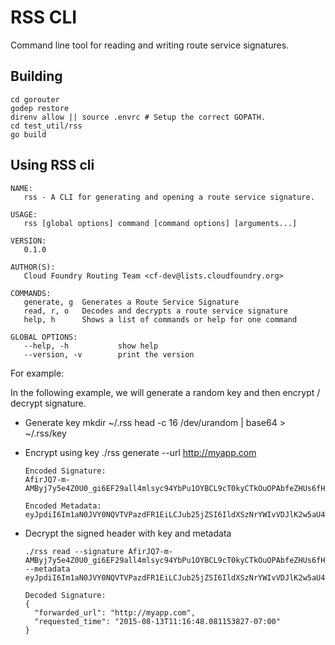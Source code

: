 # RSS CLI
Command line tool for reading and writing route service signatures.

## Building

```
cd gorouter
godep restore
direnv allow || source .envrc # Setup the correct GOPATH.
cd test_util/rss
go build
```

## Using RSS cli

```
NAME:
   rss - A CLI for generating and opening a route service signature.

USAGE:
   rss [global options] command [command options] [arguments...]

VERSION:
   0.1.0

AUTHOR(S):
   Cloud Foundry Routing Team <cf-dev@lists.cloudfoundry.org>

COMMANDS:
   generate, g  Generates a Route Service Signature
   read, r, o   Decodes and decrypts a route service signature
   help, h      Shows a list of commands or help for one command

GLOBAL OPTIONS:
   --help, -h           show help
   --version, -v        print the version
```


For example:

In the following example, we will generate a random key and then encrypt / decrypt signature.

- Generate key
      mkdir ~/.rss
      head -c 16 /dev/urandom | base64 > ~/.rss/key

- Encrypt using key
      ./rss generate --url http://myapp.com

      Encoded Signature:
      AfirJQ7-m-AMByj7y5e4Z0U0_gi6EF29all4mlsyc94YbPu1OYBCL9cT0kyCTkOuOPAbfeZHUs6fHfgrPK54a6BmoKZOdSJO_YWU4F65ja2ZyXH36dlLAD3cHlh4KCyTdBwLQ88M8U39X2A=

      Encoded Metadata:
      eyJpdiI6Im1aN0JVY0NQVTVPazdFR1EiLCJub25jZSI6IldXSzNrYWIvVDJlK2w5aU4ifQ==

- Decrypt the signed header with key and metadata

      ./rss read --signature AfirJQ7-m-AMByj7y5e4Z0U0_gi6EF29all4mlsyc94YbPu1OYBCL9cT0kyCTkOuOPAbfeZHUs6fHfgrPK54a6BmoKZOdSJO_YWU4F65ja2ZyXH36dlLAD3cHlh4KCyTdBwLQ88M8U39X2A= --metadata eyJpdiI6Im1aN0JVY0NQVTVPazdFR1EiLCJub25jZSI6IldXSzNrYWIvVDJlK2w5aU4ifQ==

      Decoded Signature:
      {
        "forwarded_url": "http://myapp.com",
        "requested_time": "2015-08-13T11:16:48.081153827-07:00"
      }
